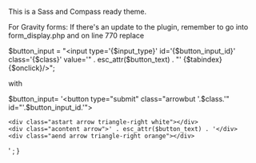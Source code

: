 This is a Sass and Compass ready theme.


For Gravity forms: 
If there's an update to the plugin, remember to go into form_display.php and on line 770 replace

 $button_input = "<input type='{$input_type}' id='{$button_input_id}' class='{$class}' value='" . esc_attr($button_text) . "' {$tabindex} {$onclick}/>";
			
with

$button_input= '<button type="submit" class="arrowbut '.$class.'"  id="'.$button_input_id.'">

    <div class="astart arrow triangle-right white"></div>
    <div class="acontent arrow">' . esc_attr($button_text) . '</div>
    <div class="aend arrow triangle-right orange"></div>

</button>' ;
        }